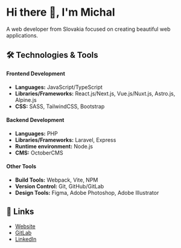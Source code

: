 # Hi there 👋, I'm Michal

A web developer from Slovakia focused on creating beautiful web applications.

## 🛠️ Technologies & Tools

#### Frontend Development
- **Languages:** JavaScript/TypeScript
- **Libraries/Frameworks:** React.js/Next.js, Vue.js/Nuxt.js, Astro.js, Alpine.js
- **CSS:** SASS, TailwindCSS, Bootstrap

#### Backend Development
- **Languages:** PHP
- **Libraries/Frameworks:** Laravel, Express
- **Runtime environment:** Node.js
- **CMS:** OctoberCMS

#### Other Tools
- **Build Tools:** Webpack, Vite, NPM
- **Version Control:** Git, GitHub/GitLab
- **Design Tools:** Figma, Adobe Photoshop, Adobe Illustrator

## 🔗 Links

- [Website](https://myzo.sk)
- [GitLab](https://gitlab.com/myzo)
- [LinkedIn](https://www.linkedin.com/in/michal-valo-421762237/)

